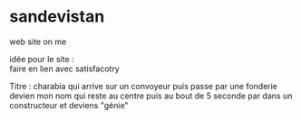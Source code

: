 # sandevistan
web site on me


idée pour le site :  
faire en lien avec satisfacotry


Titre : charabia qui arrive sur un convoyeur puis passe par une fonderie devien mon nom qui reste au centre puis au bout de 5 seconde par dans un constructeur et deviens "génie" 